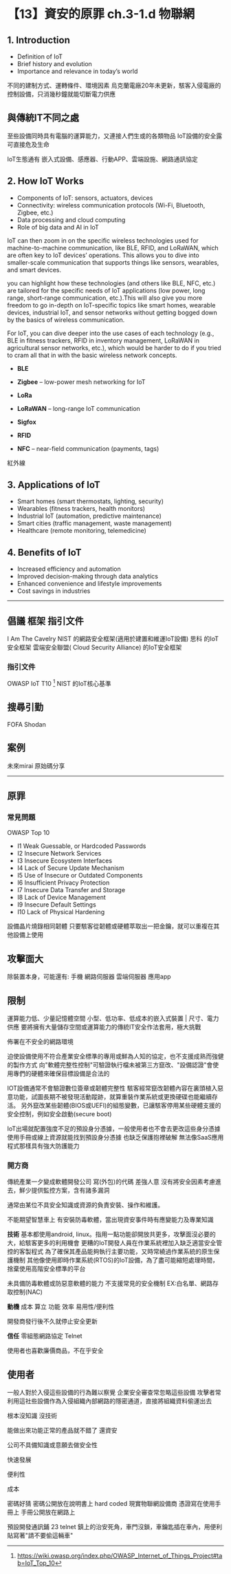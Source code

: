 # 【13】資安的原罪 ch.3-1.d 物聯網


## 1. **Introduction**

* Definition of IoT
* Brief history and evolution
* Importance and relevance in today’s world

不同的建制方式、運轉條件、環境因素
烏克蘭電廠20年未更新，駭客入侵電廠的控制設備，只消幾秒鐘就能切斷電力供應

## 與傳統IT不同之處
至些設備同時具有電腦的運算能力，又連接人們生或的各類物品
IoT設備的安全露可直接危及生命

IoT生態通有 嵌入式設備、感應器、行動APP、雲端設施、網路通訊協定

## 2. **How IoT Works**

* Components of IoT: sensors, actuators, devices
* Connectivity: wireless communication protocols (Wi-Fi, Bluetooth, Zigbee, etc.)
* Data processing and cloud computing
* Role of big data and AI in IoT

IoT can then zoom in on the specific wireless technologies used for machine-to-machine communication, like BLE, RFID, and LoRaWAN, which are often key to IoT devices’ operations. This allows you to dive into smaller-scale communication that supports things like sensors, wearables, and smart devices.

you can highlight how these technologies (and others like BLE, NFC, etc.) are tailored for the specific needs of IoT applications (low power, long range, short-range communication, etc.).This will also give you more freedom to go in-depth on IoT-specific topics like smart homes, wearable devices, industrial IoT, and sensor networks without getting bogged down by the basics of wireless communication.

For IoT, you can dive deeper into the use cases of each technology (e.g., BLE in fitness trackers, RFID in inventory management, LoRaWAN in agricultural sensor networks, etc.), which would be harder to do if you tried to cram all that in with the basic wireless network concepts.

* **BLE**
* **Zigbee** – low-power mesh networking for IoT

* **LoRa**
* **LoRaWAN** – long-range IoT communication
* **Sigfox**

* **RFID**
* **NFC** – near-field communication (payments, tags)

紅外線

## 3. **Applications of IoT**

* Smart homes (smart thermostats, lighting, security)
* Wearables (fitness trackers, health monitors)
* Industrial IoT (automation, predictive maintenance)
* Smart cities (traffic management, waste management)
* Healthcare (remote monitoring, telemedicine)

## 4. **Benefits of IoT**

* Increased efficiency and automation
* Improved decision-making through data analytics
* Enhanced convenience and lifestyle improvements
* Cost savings in industries

---

## 倡議 框架 指引文件

I Am The Cavelry
NIST 的網路安全框架(適用於建置和維運IoT設備)
思科 的IoT安全框架
雲端安全聯盟( Cloud Security Alliance) 的IoT安全框架

### 指引文件 
OWASP IoT T10 [^1]
NIST 的IoT核心基準


## 搜尋引勤
FOFA Shodan

## 案例
未來mirai 原始碼分享

---

## 原罪

### 常見問題
OWASP Top 10
- I1 Weak Guessable, or Hardcoded Passwords
- I2 Insecure Network Services
- I3 Insecure Ecosystem Interfaces
- I4 Lack of Secure Update Mechanism
- I5 Use of Insecure or Outdated Components
- I6 Insufficient Privacy Protection
- I7 Insecure Data Transfer and Storage
- I8 Lack of Device Management
- I9 Insecure Default Settings
- I10 Lack of Physical Hardening

設備晶片燒錄相同韌體 只要駭客從韌體或硬體萃取出一把金鑰，就可以重複在其他設備上使用



## 攻擊面大
除裝置本身，可能還有: 手機 網路伺服器 雲端伺服器 應用app

## 限制
運算能力低、少量記憶體空間
小型、低功率、低成本的嵌入式裝置 | 尺寸、電力供應
要將擁有大量儲存空間或運算能力的傳統IT安全作法套用，極大挑戰

佈署在不安全的網路環境

迫使設備使用不符合產業安全標準的專用或鮮為人知的協定，也不支援成熟而強健的製作方式
向"軟體完整性控制"可驗證執行檔未被第三方竄改、"設備認證"會使用專們的硬體來確保目標設備是合法的

IOT設備通常不會驗證數位簽章或韌體完整性
駭客經常竄改韌體內容在裏頭植入惡意功能，試圖長期不被發現活動蹤跡，就算重裝作業系統或更換硬碟也能繼續存活。
另外竄改某些韌體(BIOS或UEFI)的組態變數，已讓駭客停用某些硬體支援的安全控制，例如安全啟動(secure boot)

IoT出場就配置強度不足的預設身分憑據，一般使用者也不會去更改這些身分憑據
使用手冊或線上資源就能找到預設身分憑據 也缺乏保護抱裡破解
無法像SaaS應用程式那樣具有強大防護能力 
### 開方商
傳統產業一夕變成軟體開發公司 寫(外包)的代碼 差強人意
沒有將安全因素考慮進去，鮮少提供監控方案，含有諸多漏洞

通常由某位不具安全知識或資源的負責安裝、操作和維護。

不能期望智慧車上 有安裝防毒軟體，當出現資安事件時有應變能力及專業知識


**技術**
基本都使用android, linux。指用一點功能卻開放共更多，攻擊面沒必要的大，給駭客更多的利用機會
更糟的IoT開發人員在作業系統裡加入缺乏適當安全管控的客製程式
為了確保其產品能夠執行主要功能，又時常繞過作業系統的原生保護機制
其他像使用即時作業系統(RTOS)的IoT設備，為了盡可能縮短處理時間，捨棄使用高階安全標準的平台

未具備防毒軟體或防惡意軟體的能力
不支援常見的安全機制 EX:白名單、網路存取控制(NAC)



**動機**
成本 算立 功能 效率 易用性/便利性

開發商發行後不久就停止安全更新

**信任**
零組態網路協定
Telnet

使用者也喜歡廉價商品，不在乎安全

## 使用者
一般人對於入侵這些設備的行為難以察覺
企業安全審查常忽略這些設備 攻擊者常利用這社些設備作為入侵組織內部網路的隱密通道，直接將組織資料偷運出去




根本沒知識 沒技術

能做出來功能正常的產品就不錯了 還資安

公司不具備知識或意願去做安全性

快速發展

便利性

成本

密碼好猜 密碼公開放在說明書上 hard coded 
現實物聯網設備商 憑證寫在使用手冊上 手冊公開放在網路上

預設開發通訊鋪 23 telnet
鎮上的治安死角，車門沒鎖，車鑰匙插在車內，用便利貼寫著"請不要偷這輛車"

[^1]: https://wiki.owasp.org/index.php/OWASP_Internet_of_Things_Project#tab=IoT_Top_10